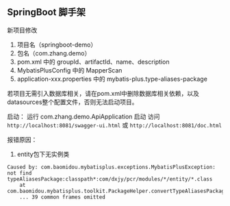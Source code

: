 ## SpringBoot 脚手架

新项目修改

1. 项目名（springboot-demo）
2. 包名（com.zhang.demo）
3. pom.xml 中的 groupId、artifactId、name、description
4. MybatisPlusConfig 中的 MapperScan
4. application-xxx.properties 中的 mybatis-plus.type-aliases-package

若项目无需引入数据库相关，请在pom.xml中删除数据库相关依赖，以及datasources整个配置文件，否则无法启动项目。

启动：
运行 com.zhang.demo.ApiApplication 启动
访问 `http://localhost:8081/swagger-ui.html` 或 `http://localhost:8081/doc.html`


报错原因：

1. entity包下无实例类
```$xslt
Caused by: com.baomidou.mybatisplus.exceptions.MybatisPlusException: not find typeAliasesPackage:classpath*:com/dxjy/pcr/modules/*/entity/*.class
	at com.baomidou.mybatisplus.toolkit.PackageHelper.convertTypeAliasesPackage(PackageHelper.java:76)
	... 39 common frames omitted
```